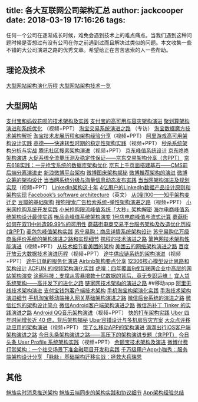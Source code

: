 title: 各大互联网公司架构汇总
author: jackcooper
date: 2018-03-19 17:16:26
tags:
---
任何一个公司在逐渐成长时候，难免会遇到技术上的难点痛点。当我们遇到这种问题时候是否想过有没有公司在你之前遇到过而且解决过类似的问题。本文收集一些不错的大公司演进之路的优秀文章。希望给正在苦苦思索的人一些帮助。
## 理论及技术
[大型网站架构演化历程](http://www.hollischuang.com/archives/728)
[大型网站架构技术一览](http://www.jianshu.com/p/9fb79fb0b5b1)
## 大型网站
[支付宝和蚂蚁花呗的技术架构及实践](http://www.infoq.com/cn/articles/technical-architecture-of-alipay-and-ant-check-later)
[支付宝的高可用与容灾架构演进](http://mp.weixin.qq.com/s?__biz=MjM5MDE0Mjc4MA==&mid=402390133&idx=1&sn=395cf6e500ea912fe66eb0a1c7a47e8d&scene=4#wechat_redirect)
[聚划算架构演进和系统优化](http://www.infoq.com/cn/presentations/juhuasuan-architecture-evolution-system-optimization) （视频+PPT）
[淘宝交易系统演进之路](http://www.infoq.com/cn/news/2014/06/taobao-trading-system) （专访）
[淘宝数据魔方技术架构解析](http://history.programmer.com.cn/7578/)
[淘宝技术发展历程和架构经验分享](http://www.infoq.com/cn/presentations/taobao-technology-development-and-architecture-experience)（视频+PPT）
[阿里游戏高可用架构设计实践](http://mp.weixin.qq.com/s?__biz=MzA4Nzg5Nzc5OA==&mid=2651660980&idx=1&sn=640c3d2280d7657f236434ff6ba0b22b#rd)
[高德——快速转型时期的稳定性架构实践](http://www.infoq.com/cn/presentations/practise-of-stability-architecture-in-fast-transition-period)（视频+PPT）
[秒杀系统架构分析与实战](http://my.oschina.net/xianggao/blog/524943)
[腾讯社区搜索架构演进](http://www.infoq.com/cn/presentations/tencent-community-search)（视频+PPT）
[京东峰值系统设计](http://www.csdn.net/article/2014-11-11/2822576)
[京东咚咚架构演进](http://www.cnblogs.com/mindwind/p/5017591.html)
[大促系统全流量压测及稳定性保证——京东交易架构分享（含PPT）](http://mp.weixin.qq.com/s?__biz=MzAwMDU1MTE1OQ==&mid=2653547431&idx=1&sn=744a42639e7c362a05aacbfbed6a988c&scene=0#wechat_redirect)
[京东618实践：一元抢宝系统的数据库架构优化](https://mp.weixin.qq.com/s?__biz=MzI4NTA1MDEwNg==&mid=2650756103&idx=1&sn=fd90de97fa042602645be9a576e78926&scene=0&key=77421cf58af4a653a6275c36ad6eecd461c57ad7698912a85971328e95d8929725dbc641258850220dc8bb67fa97d3f2)
[京东上千页面搭建基石——CMS前后端分离演进史](http://mp.weixin.qq.com/s?__biz=MzIwODA4NjMwNA==&mid=2652897861&idx=1&sn=f2804fd064c7d3ea86554c187ae03db7&scene=0#wechat_redirect)
[新浪微博平台架构](http://www.infoq.com/cn/articles/weibo-platform-archieture)
[微博图床架构揭秘](http://c.blog.sina.com.cn/profile.php?blogid=a466bf9189000rsw)
[微博推荐架构的演进](http://www.wbrecom.com/?p=540)
[微博众筹的架构设计](http://mp.weixin.qq.com/s?__biz=MzAwMDU1MTE1OQ==&mid=2653547384&idx=1&sn=c2a667af2077eddfa9b1a06b67c0f33c&scene=0&from=groupmessage&isappinstalled=0)
[当当网系统分级与海量信息动态发布实践](http://www.csdn.net/article/2014-11-07/2822541)
[当当网架构演进及规划实现](http://www.infoq.com/cn/presentations/the-realization-of-dangdang-architecture-evolution-and-planning)（视频+PPT）
[LinkedIn架构这十年](http://colobu.com/2015/07/24/brief-history-scaling-linkedin)
[4亿用户的LinkedIn数据产品设计原则和架构实现](https://mp.weixin.qq.com/s?__biz=MzA5NzkxMzg1Nw==&mid=2653159728&idx=1&sn=cf069a1f4ba615168661adf47ab8b455&scene=1&srcid=06159YimUvTZY8jbmzbQ6dFP&from=groupmessage&isappinstalled=0&key=&ascene=1&uin=&devicetype=iPhone%20OS9.3.2&version=16031312&nettype=WIFI&fontScale=100#comment)
[Facebook’s software architecture](http://muratbuffalo.blogspot.com/2014/10/facebooks-software-architecture.html)（英文）
[从0到100——知乎架构变迁史](http://www.infoq.com/cn/news/2014/12/zhihu-architecture-evolution)
[豆瓣的基础架构](http://www.infoq.com/cn/articles/douban-infrastructure-2014)
[搜狗搜索广告检索系统-弹性架构演进之路](http://www.infoq.com/cn/presentations/sogou-search-advertising-retrieval-system)（视频+PPT）
[小米网抢购系统开发实践](http://www.csdn.net/article/2014-11-07/2822545)
[小米抢购限流峰值系统「大秒」架构解密](http://mp.weixin.qq.com/s?__biz=MzAwMDU1MTE1OQ==&mid=402182304&idx=1&sn=1bd68d72e6676ff782e92b0df8b07d35&scene=1&srcid=12045k1zDgO7DLlMLwimBKjC&from=groupmessage&isappinstalled=0#wechat_redirect)
[海尔电商峰值系统架构设计最佳实践](http://www.csdn.net/article/2014-11-11/2822577)
[唯品会峰值系统架构演变](http://www.csdn.net/article/2014-11-11/2822578)
[1号店电商峰值与流式计算](http://www.csdn.net/article/2014-11-11/2822579)
[蘑菇街如何在双11中创造99.99%的可用性](http://www.csdn.net/article/2014-11-11/2822597)
[蘑菇街电商交易平台服务架构及改造优化历程(含PPT)](http://mp.weixin.qq.com/s?__biz=MzAwMDU1MTE1OQ==&mid=2653547663&idx=1&sn=4de30a5a792d9442ef6015b554182913&scene=0#wechat_redirect)
[麦包包峰值架构实践](http://www.csdn.net/article/2014-11-11/2822581)
[苏宁易购：商品详情系统架构设计](http://www.infoq.com/cn/articles/suning-product-details-system-architecture-design)
[苏宁易购亿万级商品评价系统的架构演进之路和实现细节](http://mp.weixin.qq.com/s?__biz=MzA5Nzc4OTA1Mw==&mid=410704800&idx=1&sn=f4cd71152fb6ada4464d4d07906fa1bf&scene=0#wechat_redirect)
[携程的技术演进之路](http://www.infoq.com/cn/news/2015/11/ctrip-evolution-tech)
[篱笆网技术架构性能演进](http://www.infoq.com/cn/presentations/performance-evolution-of-liba-technology-architecture)（视频+PPT）
[从技术细节看美团的架构](http://mp.weixin.qq.com/s?__biz=MzA5Nzc4OTA1Mw==&mid=408215395&idx=1&sn=cc49792ef0948a140c37d99306363774)
[美团云的网络架构演进之路](http://www.infoq.com/cn/articles/evolution-of-meituan-cloud-network-architecture)
[百度开放云大数据技术演进历程](http://www.infoq.com/cn/presentations/baidu-open-cloud-big-data-technology-evolution)（视频+PPT）
[途牛供应链系统的架构演进](http://www.infoq.com/cn/presentations/tuniu-supply-chain-system-architecture-evolution)（视频+PPT）
[途牛订单的服务化演进](http://mp.weixin.qq.com/s?__biz=MzI3MzEzMDI1OQ==&mid=2651814702&idx=1&sn=cafc4aa95db9cfdbd0373d00c633a8fb&scene=0#wechat_redirect)
[Airbnb架构要点分享](http://www.infoq.com/cn/news/2015/09/Airbnb-Hadoop)
[12306核心模型设计思路和架构设计](http://www.cnblogs.com/netfocus/p/5187241.html)
[ACFUN 的视频架构演化实践](http://blog.qiniu.com/archives/5786)
[虎嗅：四年覆盖9成互联网企业中高层的网站架构演变](https://yq.aliyun.com/articles/45426)
[涂鸦科技：支撑从零暴增数十亿数据的背后，竟无专职运维！](https://yq.aliyun.com/articles/8896?spm=5176.7971315.234783.16.rYKUbX)
[宜人贷系统架构——高并发下的进化之路](http://blog.dataman-inc.com/untitled-10/?hmsr=toutiao.io&utm_medium=toutiao.io&utm_source=toutiao.io)
[链家网技术架构的演进之路](http://mp.weixin.qq.com/s?__biz=MzA5Nzc4OTA1Mw==&mid=2659597787&idx=1&sn=5482cf464d2bef4d1178e5d978beb993&scene=0#wechat_redirect)
##移动app
[阿里无线技术架构演进](http://www.infoq.com/cn/articles/alibaba-mobile-infrastructure)
[支付宝钱包客户端技术架构](https://yq.aliyun.com/articles/128)
[手机淘宝构架演化实践](http://www.infoq.com/cn/news/2014/12/taobao-app-evolution)
[手淘技术架构演进细节](http://mp.weixin.qq.com/s?__biz=MjM5MDE0Mjc4MA==&mid=400995270&idx=1&sn=5b090490896f95b061a3ccd86baa3274&scene=0#wechat_redirect)
[手机淘宝移动端接入网关基础架构演进之路](http://www.infoq.com/cn/articles/taobao-mobile-terminal-access-gateway-infrastructure)
[微信后台系统的演进之路](http://www.infoq.com/cn/articles/the-road-of-the-growth-weixin-background?utm_campaign=infoq_content&utm_source=infoq&utm_medium=feed&utm_term=global)
[微信红包的架构设计简介](https://www.zybuluo.com/yulin718/note/93148)
[微信Android客户端架构演进之路](http://www.infoq.com/cn/articles/wechat-android-app-architecture)
[微信热补丁 Tinker 的实践演进之路](http://mp.weixin.qq.com/s?__biz=MzA3NTYzODYzMg==&mid=2653577674&idx=3&sn=ecbef862ac4a1ba0e763ab8f4120fa6e&scene=4#wechat_redirect)
[Android QQ音乐架构演进](http://www.infoq.com/cn/presentations/evolution-of-android-qq-music-architecture)（视频+PPT）
[快的打车架构实践](http://mp.weixin.qq.com/s?__biz=MjM5MjAwODM4MA==&mid=402041851&idx=1&sn=10e83c9dc614ae36bba63da9d5614b86&scene=0#wechat_redirect)
[Uber 四年时间增长近 40 倍，背后架构揭秘](http://blog.jobbole.com/92641)
[Uber容错设计与多机房容灾方案](http://weibo.com/p/1001643867507730568365)
[大众点评移动应用的架构演进](http://www.infoq.com/cn/presentations/public-comment-mobile-application-architecture-evolution)（视频+PPT）
[饿了么移动APP的架构演进](https://mp.weixin.qq.com/s?__biz=MzAxNDUwMzU3Mw==&mid=401044540&idx=1&sn=24b7d8fb655ae6dd5d989d0cb3c08e90&scene=2&srcid=0106EtxRjD2jHxzomxVPTwY3&from=timeline&isappinstalled=0&uin=NzgwODIwNDgw&key=&devicetype=webwx&version=70000001&lang=zh_CN&pass_ticket=46hW44w3Hxd7VY9rutz7mgLu1JGe2T1AAKNQpxNoYOSGi8NpmNYr%2BAZj%2BiXtRX2F)
[滴滴出行iOS客户端架构演进之路](https://mp.weixin.qq.com/s?__biz=MzA3ODg4MDk0Ng==&mid=402854111&idx=1&sn=5876e615fabd6d921285d904e16670fb)
[今日头条架构演进之路——高压下的架构演进专题（含PPT）](http://toutiao.com/i6304145761982480897/)
[今日头条 User Profile 系统架构实践](http://www.infoq.com/cn/presentations/practice-of-toutiao-profile-user-system-architecture)（视频+PPT）
[余额宝技术架构及演进](http://weibo.com/ttarticle/p/show?id=2309403997444806466244)
[微博付费打赏架构：一个社交场景下准金融项目开发和实践](http://chuansong.me/n/436753151278)
[千万级用户App小咖秀：服务端架构设计分享](https://yq.aliyun.com/articles/8530?spm=5176.7971315.234783.19.rYKUbX)
[「脉脉」基础架构迁移实战：拯救大兵瑞恩](http://mp.weixin.qq.com/s?__biz=MjM5NDE0MjI4MA==&mid=2656299116&idx=1&sn=a69ef6cf8a0d981a8064568566a43538)
## 其他
[魅族实时消息推送架构](http://www.csdn.net/article/2015-12-22/2826542)
[魅族云端同步的架构实践和协议细节](http://mp.weixin.qq.com/s?__biz=MzA5Nzc4OTA1Mw==&mid=407844753&idx=1&sn=dd291f772828f4834a016e96f03ee98a&scene=0)
[App架构经验总结](http://keeganlee.me/post/architecture/20160303)